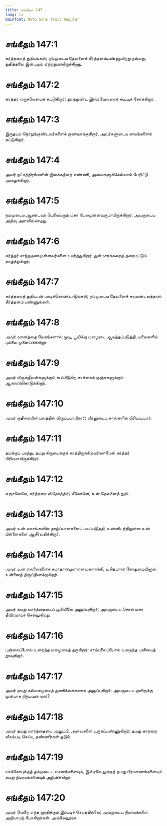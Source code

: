 ```yaml
---
title: சங்கீதம் 147
lang: ta
mainfont: Noto Sans Tamil Regular
---
```


# சங்கீதம் 147:1

கர்த்தரைத் துதியுங்கள்; நம்முடைய தேவனைக் கீர்த்தனம்பண்ணுகிறது நல்லது, துதித்தலே இன்பமும் ஏற்றதுமாயிருக்கிறது.

# சங்கீதம் 147:2

கர்த்தர் எருசலேமைக் கட்டுகிறார்; துரத்துண்ட இஸ்ரவேலரைக் கூட்டிச் சேர்க்கிறார்.

# சங்கீதம் 147:3

இருதயம் நொறுங்குண்டவர்களைக் குணமாக்குகிறார், அவர்களுடைய காயங்களைக் கட்டுகிறார்.

# சங்கீதம் 147:4

அவர் நட்சத்திரங்களின் இலக்கத்தை எண்ணி, அவைகளுக்கெல்லாம் பேரிட்டு அழைக்கிறார்.

# சங்கீதம் 147:5

நம்முடைய ஆண்டவர் பெரியவரும் மகா பெலமுள்ளவருமாயிருக்கிறார்; அவருடைய அறிவு அளவில்லாதது.

# சங்கீதம் 147:6

கர்த்தர் சாந்தகுணமுள்ளவர்களை உயர்த்துகிறார்; துன்மார்க்கரைத் தரைமட்டும் தாழ்த்துகிறார்.

# சங்கீதம் 147:7

கர்த்தரைத் துதியுடன் பாடிக்கொண்டாடுங்கள்; நம்முடைய தேவனைச் சுரமண்டலத்தால் கீர்த்தனம் பண்ணுங்கள்.

# சங்கீதம் 147:8

அவர் வானத்தை மேகங்களால் மூடி, பூமிக்கு மழையை ஆயத்தப்படுத்தி, மலைகளில் புல்லை முளைப்பிக்கிறார்.

# சங்கீதம் 147:9

அவர் மிருகஜீவன்களுக்கும் கூப்பிடுகிற காக்கைக் குஞ்சுகளுக்கும் ஆகாரங்கொடுக்கிறார்.

# சங்கீதம் 147:10

அவர் குதிரையின் பலத்தில் விருப்பமாயிரார்; வீரனுடைய கால்களில் பிரியப்படார்.

# சங்கீதம் 147:11

தமக்குப் பயந்து, தமது கிருபைக்குக் காத்திருக்கிறவர்கள்மேல் கர்த்தர் பிரியமாயிருக்கிறார்.

# சங்கீதம் 147:12

எருசலேமே, கர்த்தரை ஸ்தோத்திரி; சீயோனே, உன் தேவனைத் துதி.

# சங்கீதம் 147:13

அவர் உன் வாசல்களின் தாழ்ப்பாள்களைப் பலப்படுத்தி, உன்னிடத்திலுள்ள உன் பிள்ளைகளை ஆசீர்வதிக்கிறார்.

# சங்கீதம் 147:14

அவர் உன் எல்லைகளைச் சமாதானமுள்ளவைகளாக்கி, உசிதமான கோதுமையினால் உன்னைத் திருப்தியாக்குகிறார்.

# சங்கீதம் 147:15

அவர் தமது வார்த்தையைப் பூமியிலே அனுப்புகிறார்; அவருடைய சொல் மகா தீவிரமாய்ச் செல்லுகிறது.

# சங்கீதம் 147:16

பஞ்சைப்போல் உறைந்த மழையைத் தருகிறார்; சாம்பலைப்போல உறைந்த பனியைத் தூவுகிறார்.

# சங்கீதம் 147:17

அவர் தமது கல்மழையைத் துணிக்கைகளாக அனுப்புகிறார்; அவருடைய குளிருக்கு முன்பாக நிற்பவன் யார்?

# சங்கீதம் 147:18

அவர் தமது வார்த்தையை அனுப்பி, அவைகளை உருகப்பண்ணுகிறார்; தமது காற்றை வீசும்படி செய்ய, தண்ணீர்கள் ஓடும்.

# சங்கீதம் 147:19

யாக்கோபுக்குத் தம்முடைய வசனங்களையும், இஸ்ரவேலுக்குத் தமது பிரமாணங்களையும் தமது நியாயங்களையும் அறிவிக்கிறார்.

# சங்கீதம் 147:20

அவர் வேறே எந்த ஜாதிக்கும் இப்படிச் செய்ததில்லை; அவருடைய நியாயங்களை அறியாமற் போகிறார்கள். அல்லேலூயா.

